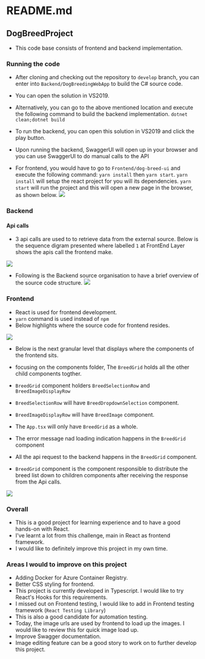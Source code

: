 # README.md
## DogBreedProject

* This code base consists of frontend and backend implementation.
### Running the code

* After cloning and checking out the repository to `develop` branch, you can enter into `Backend/DogBreedingWebApp` to build the C# source code.
* You can open the solution in VS2019.
* Alternatively, you can go to the above mentioned location and execute the following command to build the backend implementation. `dotnet clean;dotnet build`
* To run the backend, you can open this solution in VS2019 and click the play button.
* Upon running the backend, SwaggerUI will open up in your browser and you can use SwaggerUI to do manual calls to the API

* For frontend, you would have to go to `Frontend/dog-breed-ui` and execute the following command: `yarn install` then `yarn start`. `yarn install` will setup the react project for you will its dependencies. `yarn start` will run the project and this will open a new page in the browser, as shown below.
![](./resources/frontend-ui.png)

### Backend

#### Api calls

* 3 api calls are used to to retrieve data from the external source. Below is the sequence digram presented where labelled `1` at FrontEnd Layer shows the apis call the frontend make.

![](./resources/sequenceDiagram.png)

* Following is the Backend source organisation to have a brief overview of the source code structure.
![](./resources/Backend-marked.png)
### Frontend

* React is used for frontend development.
* `yarn` command is used instead of `npm`
* Below highlights where the source code for frontend resides.

![](./resources/Frontend-marked.png)

* Below is the next granular level that displays where the components of the frontend sits.
* focusing on the components folder, The `BreedGrid` holds all the other child components togther.
* `BreedGrid` component holders `BreedSelectionRow` and `BreedImageDisplayRow`
* `BreedSelectionRow` will have `BreedDropdownSelection` component. 
* `BreedImageDisplayRow` will have `BreedImage` component.

* The `App.tsx` will only have `BreedGrid` as a whole.

* The error message nad loading indication happens in the `BreedGrid` component
* All the api request to the backend happens in the `BreedGrid` component. 
* `BreedGrid` component is the component responsible to distribute the breed list down to children components after receiving the response from the Api calls.
 
![](./resources/frontend-sourcecode-layout.png)

### Overall

* This is a good project for learning experience and to have a good hands-on with React.
* I've learnt a lot from this challenge, main in React as frontend framework.
* I would like to definitely improve this project in my own time.

### Areas I would to improve on this project
* Adding Docker for Azure Container Registry.
* Better CSS styling for frontend.
* This project is currently developed in Typescript. I would like to try React's Hooks for this requirements.
* I missed out on Frontend testing, I would like to add in Frontend testing framework (`React Testing Library`)
* This is also a good candidate for automation testing.
* Today, the image urls are used by frontend to load up the images. I would like to review this for quick image load up.
* Improve Swagger documentation.
* Image editing feature can be a good story to work on to further develop this project.
